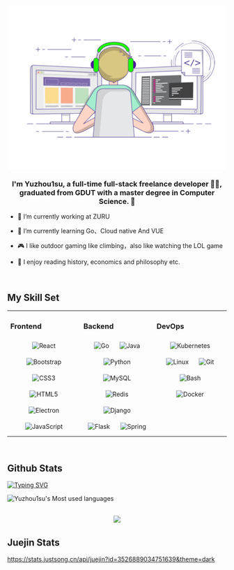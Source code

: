 <div align="center">
<img src="https://github.com/yuzhouStayHungry/yuzhouStayHungry/blob/main/work.gif?raw=true" align="center" height="" width="500" />
</div>  
  

### <div align="center">I'm Yuzhou1su, a full-time full-stack freelance developer 👨‍💻, graduated from GDUT with a master degree in Computer Science. 🚀</div>  
  

- 🔭 I’m currently working at ZURU  
  

- 🌱 I’m currently learning Go、Cloud native And VUE  
  

- 🎮 I like outdoor gaming like climbing，also like watching the LOL game  
  

- 📘 I enjoy reading history, economics and philosophy etc.  
  

<br/>  


## My Skill Set  
<table><tr><td valign="top" width="33%">



### Frontend  
<div align="center">  
<img style="margin: 10px" src="https://profilinator.rishav.dev/skills-assets/react-original-wordmark.svg" alt="React" height="50" />  
<img style="margin: 10px" src="https://profilinator.rishav.dev/skills-assets/bootstrap-plain.svg" alt="Bootstrap" height="50" />  
<img style="margin: 10px" src="https://profilinator.rishav.dev/skills-assets/css3-original-wordmark.svg" alt="CSS3" height="50" />  
<img style="margin: 10px" src="https://profilinator.rishav.dev/skills-assets/html5-original-wordmark.svg" alt="HTML5" height="50" />  
<img style="margin: 10px" src="https://profilinator.rishav.dev/skills-assets/electron-original.svg" alt="Electron" height="50" />  
<img style="margin: 10px" src="https://profilinator.rishav.dev/skills-assets/javascript-original.svg" alt="JavaScript" height="50" />  
</div>

</td><td valign="top" width="33%">



### Backend  
<div align="center">  
<img style="margin: 10px" src="https://profilinator.rishav.dev/skills-assets/go-original.svg" alt="Go" height="50" />  
<img style="margin: 10px" src="https://profilinator.rishav.dev/skills-assets/java-original-wordmark.svg" alt="Java" height="50" />  
<img style="margin: 10px" src="https://profilinator.rishav.dev/skills-assets/python-original.svg" alt="Python" height="50" />  
<img style="margin: 10px" src="https://profilinator.rishav.dev/skills-assets/mysql-original-wordmark.svg" alt="MySQL" height="50" />  
<img style="margin: 10px" src="https://profilinator.rishav.dev/skills-assets/redis-original-wordmark.svg" alt="Redis" height="50" />  
<img style="margin: 10px" src="https://profilinator.rishav.dev/skills-assets/django-original.svg" alt="Django" height="50" />  
<img style="margin: 10px" src="https://profilinator.rishav.dev/skills-assets/flask.png" alt="Flask" height="50" />  
<img style="margin: 10px" src="https://profilinator.rishav.dev/skills-assets/springio-icon.svg" alt="Spring" height="50" />  
</div>

</td><td valign="top" width="33%">



### DevOps  
<div align="center">  
<img style="margin: 10px" src="https://profilinator.rishav.dev/skills-assets/kubernetes-icon.svg" alt="Kubernetes" height="50" />  
<img style="margin: 10px" src="https://profilinator.rishav.dev/skills-assets/linux-original.svg" alt="Linux" height="50" />  
<img style="margin: 10px" src="https://profilinator.rishav.dev/skills-assets/git-scm-icon.svg" alt="Git" height="50" />  
<img style="margin: 10px" src="https://profilinator.rishav.dev/skills-assets/gnu_bash-icon.svg" alt="Bash" height="50" />  
<img style="margin: 10px" src="https://profilinator.rishav.dev/skills-assets/docker-original-wordmark.svg" alt="Docker" height="50" />  
</div>

</td></tr></table>  

<br/>  


## Github Stats  

[![Typing SVG](https://readme-typing-svg.herokuapp.com?color=020608&background=03060401&multiline=true&height=60&lines=%E5%A4%A9%E9%AB%98%E5%9C%B0%E8%BF%A5%EF%BC%8C%E8%A7%89%E5%AE%87%E5%AE%99%E4%B9%8B%E6%97%A0%E7%A9%B7)](https://git.io/typing-svg)

![Yuzhou1su's Most used languages](https://github-readme-stats.vercel.app/api/top-langs/?username=yuzhouStayHungry&layout=compact&hide_border=true&langs_count=10)
  

<br />

<div align="center">
	<img src="https://activity-graph.herokuapp.com/graph?username=yuzhouStayHungry&theme=xcode" />
</div>

## Juejin Stats

https://stats.justsong.cn/api/juejin?id=3526889034751639&theme=dark
